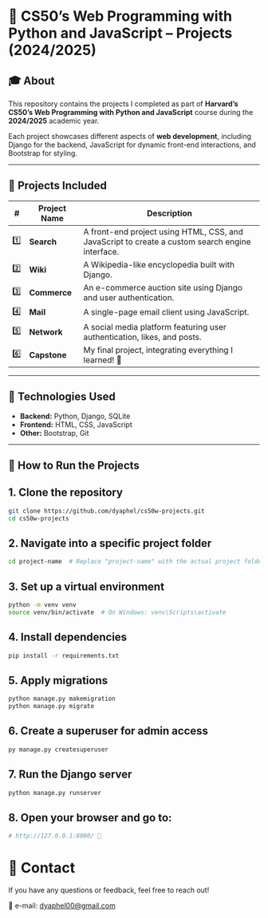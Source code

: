 # 📌 CS50’s Web Programming with Python and JavaScript – Projects (2024/2025)

## 🎓 About  
This repository contains the projects I completed as part of **Harvard’s CS50’s Web Programming with Python and JavaScript** course during the **2024/2025** academic year.  

Each project showcases different aspects of **web development**, including Django for the backend, JavaScript for dynamic front-end interactions, and Bootstrap for styling.

---

## 📁 Projects Included  
| # | Project Name | Description |  
|---|-------------|-------------|  
| 1️⃣ | **Search** | A front-end project using HTML, CSS, and JavaScript to create a custom search engine interface. |  
| 2️⃣ | **Wiki** | A Wikipedia-like encyclopedia built with Django. |  
| 3️⃣ | **Commerce** | An e-commerce auction site using Django and user authentication. |  
| 4️⃣ | **Mail** | A single-page email client using JavaScript. |  
| 5️⃣ | **Network** | A social media platform featuring user authentication, likes, and posts. |  
| 6️⃣ | **Capstone** | My final project, integrating everything I learned! 🎯 |  

---

## 🚀 Technologies Used  
- **Backend:** Python, Django, SQLite  
- **Frontend:** HTML, CSS, JavaScript  
- **Other:** Bootstrap, Git  

---

## 📜 How to Run the Projects  

## 1. Clone the repository 
``` bash
git clone https://github.com/dyaphel/cs50w-projects.git  
cd cs50w-projects  
```
## 2. Navigate into a specific project folder
```bash
cd project-name  # Replace "project-name" with the actual project folder  
```
## 3. Set up a virtual environment
```bash 
python -m venv venv  
source venv/bin/activate  # On Windows: venv\Scripts\activate  
```
## 4. Install dependencies
```bash
pip install -r requirements.txt  
```
## 5. Apply migrations
```bash
python manage.py makemigration  
python manage.py migrate  
```
## 6. Create a superuser for admin access
```bash 
py manage.py createsuperuser
```
## 7. Run the Django server
```bash
python manage.py runserver  
```
## 8. Open your browser and go to:
```bash
# http://127.0.0.1:8000/ 🚀
```
# 📩 Contact  
If you have any questions or feedback, feel free to reach out!

📩 e-mail: dyaphel00@gmail.com  




